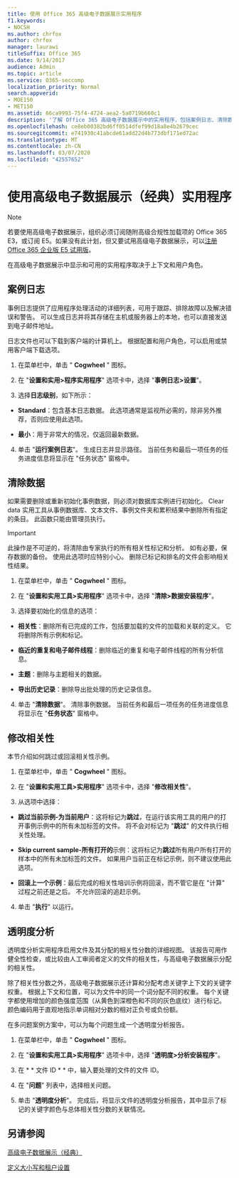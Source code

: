```yaml
---
title: 使用 Office 365 高级电子数据展示实用程序
f1.keywords:
- NOCSH
ms.author: chrfox
author: chrfox
manager: laurawi
titleSuffix: Office 365
ms.date: 9/14/2017
audience: Admin
ms.topic: article
ms.service: O365-seccomp
localization_priority: Normal
search.appverid:
- MOE150
- MET150
ms.assetid: 66ca9993-75f4-4724-aea2-5a0719b660c1
description: '了解 Office 365 高级电子数据展示中的实用程序，包括案例日志、清除数据、处理错误、修改相关性和透明度分析。  '
ms.openlocfilehash: ce8eb00382bd6ff0514dfef99d18a8e4b2679cec
ms.sourcegitcommit: e741930c41abcde61add22d4b773dbf171ed72ac
ms.translationtype: MT
ms.contentlocale: zh-CN
ms.lasthandoff: 03/07/2020
ms.locfileid: "42557652"
---
```

# <a name="use-advanced-ediscovery-classic-utilities"></a>使用高级电子数据展示（经典）实用程序

> [!NOTE]
> 若要使用高级电子数据展示，组织必须订阅随附高级合规性加载项的 Office 365 E3，或订阅 E5。如果没有此计划，但又要试用高级电子数据展示，可以[注册 Office 365 企业版 E5 试用版](https://go.microsoft.com/fwlink/p/?LinkID=698279)。 
  
在高级电子数据展示中显示和可用的实用程序取决于上下文和用户角色。
  
## <a name="case-log"></a>案例日志

事例日志提供了应用程序处理活动的详细列表，可用于跟踪、排除故障以及解决错误和警告。 可以生成日志并将其存储在主机或服务器上的本地，也可以直接发送到电子邮件地址。
  
日志文件也可以下载到客户端的计算机上。 根据配置和用户角色，可以启用或禁用客户端下载选项。
  
1. 在菜单栏中，单击 " **Cogwheel** " 图标。 
    
2. 在 "**设置和实用\>程序实用程序**" 选项卡中，选择 "**事例日志\>设置**"。
    
3. 选择**日志级别**，如下所示： 
    
  - **Standard**：包含基本日志数据。 此选项通常是监视所必需的，除非另外推荐，否则应使用此选项。
    
  - **最小**：用于非常大的情况，仅返回最新数据。
    
4. 单击 "**运行案例日志**"。 生成日志并显示路径。 当前任务和最后一项任务的任务进度信息将显示在 "任务状态" 窗格中。
    
## <a name="clear-data"></a>清除数据

如果需要删除或重新初始化事例数据，则必须对数据库实例进行初始化。 Clear data 实用工具从事例数据库、文本文件、事例文件夹和累积结果中删除所有指定的条目。 此函数只能由管理员执行。
  
> [!IMPORTANT]
> 此操作是不可逆的，将清除由专家执行的所有相关性标记和分析。 如有必要，保存数据的备份。 使用此选项时应特别小心。 删除已标记和排名的文件会影响相关性结果。 
  
1. 在菜单栏中，单击 " **Cogwheel** " 图标。 
    
2. 在 "**设置和实用工具\>实用程序**" 选项卡中，选择 "**清除\>数据安装程序**"。
    
3. 选择要初始化的信息的选项：
    
  - **相关性**：删除所有已完成的工作，包括要加载的文件的加载和关联的定义。 它将删除所有示例和标记。
    
  - **临近的重复和电子邮件线程**：删除临近的重复和电子邮件线程的所有分析信息。
    
  - **主题**：删除与主题相关的数据。
    
  - **导出历史记录**：删除导出批处理的历史记录信息。
    
4. 单击 "**清除数据**"。 清除事例数据。 当前任务和最后一项任务的任务进度信息将显示在 "**任务状态**" 窗格中。 
    
## <a name="modify-relevance"></a>修改相关性

本节介绍如何跳过或回滚相关性示例。
  
1. 在菜单栏中，单击 " **Cogwheel** " 图标。 
    
2. 在 "**设置和实用工具\>实用程序**" 选项卡中，选择 "**修改相关性**"。
    
3. 从选项中选择： 
    
  - **跳过当前示例-为当前用户**：这将标记为**跳过**，在运行该实用工具的用户的打开事例示例中的所有未加标签的文件。 将不会对标记为 "**跳过**" 的文件执行相关性处理。
    
  - **Skip current sample-所有打开的**示例：这将标记为**跳过**所有用户所有打开的样本中的所有未加标签的文件。 如果用户当前正在标记示例，则不建议使用此选项。
    
  - **回滚上一个示例**：最后完成的相关性培训示例将回滚，而不管它是在 "计算" 过程之前还是之后。 不允许回滚的追赶示例。
    
4. 单击 "**执行**" 以运行。 
    
## <a name="transparency-analysis"></a>透明度分析

透明度分析实用程序启用文件及其分配的相关性分数的详细视图。 该报告可用作健全性检查，或比较由人工审阅者定义的文件的相关性，与高级电子数据展示分配的相关性。 
  
除了相关性分数之外，高级电子数据展示还计算和分配考虑关键字上下文的关键字权重。 根据上下文和位置，可以为文件中的同一个词分配不同的权重。 每个关键字都使用增加的颜色强度范围（从黄色到深橙色和不同的灰色底纹）进行标记。 颜色编码用于直观地指示单词相对分数的相对正负号或负份额。 
  
在多问题案例方案中，可以为每个问题生成一个透明度分析报告。
  
1. 在菜单栏中，单击 " **Cogwheel** " 图标。 
    
2. 在 "**设置和实用工具\>实用程序**" 选项卡中，选择 "**透明度\>分析安装程序**"。
    
3. 在 * * 文件 ID * * 中，输入要处理的文件的文件 ID。
    
4. 在 "**问题**" 列表中，选择相关问题。 
    
5. 单击 "**透明度分析**"。 完成后，将显示文件的透明度分析报告，其中显示了标记的关键字颜色与总体相关性分数的关联情况。
    
## <a name="see-also"></a>另请参阅

[高级电子数据展示（经典）](office-365-advanced-ediscovery.md)
  
[定义大小写和租户设置](define-case-and-tenant-settings-in-advanced-ediscovery.md)

